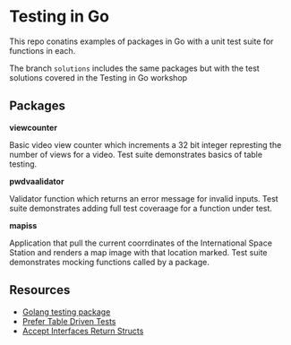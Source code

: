 Testing in Go
===

This repo conatins examples of packages in Go with a unit test suite for functions in each. 

The branch `solutions` includes the same packages but with the test solutions covered in the Testing in Go workshop

Packages
---

**viewcounter**

Basic video view counter which increments a 32 bit integer represting the number of views for a video. Test suite demonstrates basics of table testing.



**pwdvaalidator**

Validator function which returns an error message for invalid inputs. Test suite demonstrates adding full test coveraage for a function under test.

**mapiss**

Application that pull the current coorrdinates of the International Space Station and renders a map image with that location marked. Test suite demonstrates mocking functions called by a package.


Resources
---
- [Golang testing package](https://pkg.go.dev/testing)
- [Prefer Table Driven Tests](https://dave.cheney.net/2019/05/07/prefer-table-driven-tests)
- [Accept Interfaces Return Structs](https://bryanftan.medium.com/accept-interfaces-return-structs-in-go-d4cab29a301b)